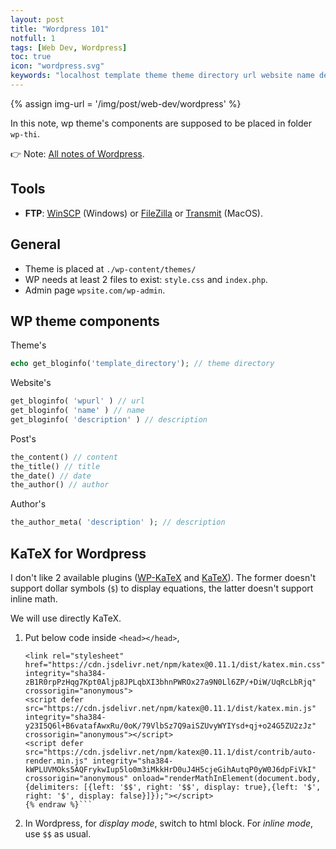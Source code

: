```yaml
---
layout: post
title: "Wordpress 101"
notfull: 1
tags: [Web Dev, Wordpress]
toc: true
icon: "wordpress.svg"
keywords: "localhost template theme theme directory url website name description template author info post info"
---
```


{% assign img-url = '/img/post/web-dev/wordpress' %}

In this note, wp theme's components are supposed to be placed in folder `wp-thi`.

:point_right: Note: [All notes of Wordpress](/tags/wordpress/).

## Tools

- **FTP**: [WinSCP](https://winscp.net/eng/download.php) (Windows) or [FileZilla](https://filezilla-project.org/download.php?platform=linux) or [Transmit]([Transmit](https://panic.com/transmit/)) (MacOS).


## General

- Theme is placed at `./wp-content/themes/`
- WP needs at least 2 files to exist: `style.css` and `index.php`.
- Admin page `wpsite.com/wp-admin`.

## WP theme components

Theme's

~~~ php
echo get_bloginfo('template_directory'); // theme directory
~~~

Website's

~~~ php
get_bloginfo( 'wpurl' ) // url
get_bloginfo( 'name' ) // name
get_bloginfo( 'description' ) // description
~~~

Post's

~~~ php
the_content() // content
the_title() // title
the_date() // date
the_author() // author
~~~

Author's

~~~ php
the_author_meta( 'description' ); // description
~~~

## KaTeX for Wordpress

I don't like 2 available plugins ([WP-KaTeX](https://wordpress.org/plugins/wp-katex/) and [KaTeX](https://wordpress.org/plugins/katex/)). The former doesn't support dollar symbols (`$`) to display equations, the latter doesn't support inline math.

We will use directly KaTeX.

1. Put below code inside `<head></head>`,

	```{% raw %} html
	<link rel="stylesheet" href="https://cdn.jsdelivr.net/npm/katex@0.11.1/dist/katex.min.css" integrity="sha384-zB1R0rpPzHqg7Kpt0Aljp8JPLqbXI3bhnPWROx27a9N0Ll6ZP/+DiW/UqRcLbRjq" crossorigin="anonymous">
	<script defer src="https://cdn.jsdelivr.net/npm/katex@0.11.1/dist/katex.min.js" integrity="sha384-y23I5Q6l+B6vatafAwxRu/0oK/79VlbSz7Q9aiSZUvyWYIYsd+qj+o24G5ZU2zJz" crossorigin="anonymous"></script>
	<script defer src="https://cdn.jsdelivr.net/npm/katex@0.11.1/dist/contrib/auto-render.min.js" integrity="sha384-kWPLUVMOks5AQFrykwIup5lo0m3iMkkHrD0uJ4H5cjeGihAutqP0yW0J6dpFiVkI" crossorigin="anonymous" onload="renderMathInElement(document.body, {delimiters: [{left: '$$', right: '$$', display: true},{left: '$', right: '$', display: false}]});"></script>
	{% endraw %}```
2. In Wordpress, for _display mode_, switch to html block. For _inline mode_, use `$$` as usual.